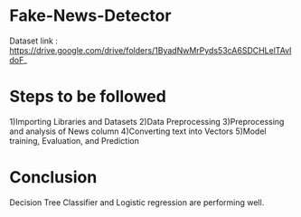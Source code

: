 # Fake-News-Detector
Dataset link : https://drive.google.com/drive/folders/1ByadNwMrPyds53cA6SDCHLelTAvIdoF_

# Steps to be followed
1)Importing Libraries and Datasets
2)Data Preprocessing
3)Preprocessing and analysis of News column
4)Converting text into Vectors
5)Model training, Evaluation, and Prediction

# Conclusion
Decision Tree Classifier and Logistic regression are performing well.
